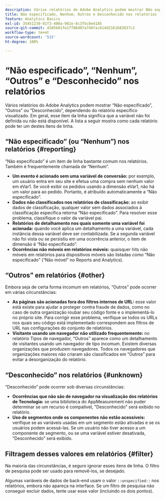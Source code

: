 ```yaml
---
description: Vários relatórios do Adobe Analytics podem mostrar Não especificado, Nenhum, Outros ou Desconhecido, dependendo do relatório específico visualizado. Em geral, esse item da linha significa que a variável não foi definida ou não está disponível.
title: Não especificado, Nenhum, Outros e Desconhecido nos relatórios
feature: Analytics Basics
exl-id: 35451239-91f3-400a-981e-8c3fbc0e4185
source-git-commit: d3d5b01fe17f88d07a748fac814d2161682837c2
workflow-type: tm+mt
source-wordcount: '515'
ht-degree: 100%

---
```


# “Não especificado”, “Nenhum”, “Outros” e “Desconhecido” nos relatórios

Vários relatórios do Adobe Analytics podem mostrar “Não especificado”, “Outros” ou “Desconhecido”, dependendo do relatório específico visualizado. Em geral, esse item da linha significa que a variável não foi definida ou não está disponível. A lista a seguir mostra como cada relatório pode ter um destes itens de linha.

## “Não especificado” (ou “Nenhum”) nos relatórios {#reporting}

“Não especificado” é um item de linha bastante comum nos relatórios. Também é frequentemente chamada de “Nenhum”.

* **Um evento é acionado sem uma variável de conversão:** por exemplo, um usuário entra em seu site e efetua uma compra sem nenhum valor em eVar1. Se você exibir os pedidos usando a dimensão eVar1, não há um valor para ao pedido. Portanto, é atribuído automaticamente a “Não especificado”.
* **Dados não classificados nos relatórios de classificação:** ao exibir dados de classificação, qualquer valor sem dados associados à classificação específica retorna “Não especificado”. Para resolver esse problema, classifique o valor da variável pai.
* **Relatórios de detalhamento nos quais somente uma variável foi acionada:** quando você aplica um detalhamento a uma variável, cada instância dessa variável deve ser contabilizada. Se a segunda variável não foi vista ou se persistiu em uma ocorrência anterior, o item de dimensão é “Não especificado”.
* **Ocorrências não móveis em relatórios móveis:** quaisquer hits não móveis em relatórios para dispositivos móveis são listadas como “Não especificado” (“Não móvel” no Reports and Analytics).

## “Outros” em relatórios {#other}

Embora seja de certa forma incomum em relatórios, “Outros” pode ocorrer em várias circunstâncias:

* **As páginas são acionadas fora dos filtros internos de URL:** esse valor está existe para ajudar a proteger contra fraude de dados, como no caso de outra organização roubar seu código fonte e o implementá-lo no próprio site. Para corrigir esse problema, verifique se todos os URLs nos quais seu código está implementado correspondem aos filtros de URL nas configurações do conjunto de relatórios.
* **Visitante usando um navegador não utilizado frequentemente:** no relatório Tipos de navegador, “Outros” aparece como um detalhamento de visitantes usando um navegador de tipo incomum. Existem diversas organizações que produzem navegadores. Todos os navegadores que organizações maiores não criaram são classificados em “Outros” para evitar a desorganização do relatório.

## “Desconhecido” nos relatórios {#unknown}

“Desconhecido” pode ocorrer sob diversas circunstâncias:

* **Ocorrências que não são de navegador na visualização dos relatórios de Tecnologia:** se uma biblioteca do AppMeasurement não puder determinar se um recurso é compatível, &quot;Desconhecido&quot; será exibido no relatório.
* **Uso de segmentos onde os componentes não estão acessíveis:** verifique se as variáveis usadas em um segmento estão ativadas e se os usuários podem acessá-las. Se um usuário não tiver acesso a um componente de segmento, ou se uma variável estiver desativada, “Desconhecido” será exibido.

## Filtragem desses valores em relatórios {#filter}

Na maioria das circunstâncias, é seguro ignorar esses itens de linha. O filtro de pesquisa pode ser usado para removê-los, se desejado.

Algumas variáveis de dados de back-end usam o valor `::unspecified::` nos relatórios, embora não apareça na interface. Se um filtro de pesquisa não conseguir excluir dados, tente usar esse valor (incluindo os dois pontos).
